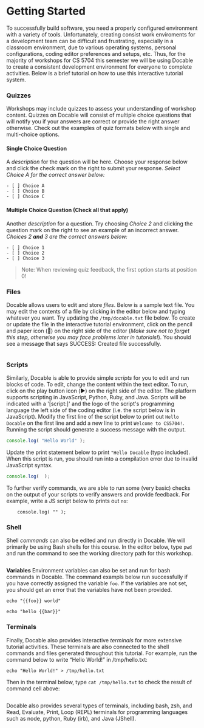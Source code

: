 # Getting Started

To successfully build software, you need a properly configured environment with a variety of tools. Unfortunately, creating consist work enviroments for a development team can be difficult and frustrating, especially in a classroom environment, due to various operating systems, personal configurations, coding editor preferences and setups, etc. Thus, for the majority of workshops for CS 5704 this semester we will be using Docable to create a consistent development environment for everyone to complete activities. Below is a brief tutorial on how to use this interactive tutorial system.

### Quizzes

Workshops may include quizzes to assess your understanding of workshop content. Quizzes on Docable will consist of multiple choice questions that will notify you if your answers are correct or provide the right answer otherwise. Check out the examples of quiz formats below with single and multi-choice options.

#### Single Choice Question

A *description* for the question will be here. Choose your response below and click the check mark on the right to submit your response.
_Select Choice A for the correct answer below:_

```js|{type:'quiz', quiz_type:'singlechoice', quiz_answers:'0'}
- [ ] Choice A
- [ ] Choice B
- [ ] Choice C
```

#### Multiple Choice Question (Check all that apply)

Another *description* for a question. Try choosing _Choice 2_ and clicking the question mark on the right to see an example of an incorrect answer.
_Choices 2 **and** 3 are the correct answers below:_

```js|{type:'quiz', quiz_type:'multichoice', quiz_answers: '1,2'}
- [ ] Choice 1
- [ ] Choice 2
- [ ] Choice 3
```
> Note: When reviewing quiz feedback, the first option starts at position 0!

### Files

Docable allows users to edit and store _files_. Below is a sample text file. You may edit the contents of a file by clicking in the editor below and typing whatever you want. Try updating the `/tmp/docable.txt` file below. To create or update the file in the interactive tutorial environment, click on the pencil and paper icon (📝) on the right side of the editor (_Make sure not to forget this step, otherwise you may face problems later in tutorials!_). You should see a message that says SUCCESS: Created file successfully.

```bash|{type:'file',path:'/tmp/docable.txt'}

```

### Scripts

Similarly, Docable is able to provide simple _scripts_ for you to edit and run blocks of code. To edit, change the content within the text editor. To run, click on the play button icon (▶️) on the right side of the editor. The platform supports scripting in JavaScript, Python, Ruby, and Java. Scripts will be indicated with a '[script:]' and the logo of the script's programming language the left side of the coding editor (i.e. the script below is in JavaScript). Modify the first line of the script below to print out `Hello Docable` on the first line and add a new line to print `Welcome to CS5704!`. Running the script should generate a success message with the output.

```js |{type:'script'}
console.log( "Hello World" );
```

Update the print statement below to print `"Hello Docable` (typo included). When this script is run, you should run into a compilation error due to invalid JavaScript syntax.

```js |{type:'script'}
console.log(  );
```

To further verify commands, we are able to run some (very basic) checks on the output of your scripts to verify answers and provide feedback. For example, write a JS script below to prints out `no`:

```js|{type:'script', failed_when: "stdout.includes('no')", success_message:"Nice, you figured out this command successfully! :)", failure_message: "Sorry, that output is not what was expected :( You should actually print any other string that does not include the substring"}
    console.log( "" );
```

### Shell

Shell _commands_ can also be edited and run directly in Docable. We will primarily be using Bash shells for this course. In the editor below, type `pwd` and run the command to see the working directory path for this workshop.

<!-- 
targets:
    - type: docker
      name: command-example
      image: node:12-buster
-->
```bash|{type:'command', shell:'bash'}

```
**Variables**
Environment variables can also be set and run for bash commands in Docable. The command exampls below run successfully if you have correctly assigned the variable `foo`. If the variables are not set, you should get an error that the variables have not been provided.

```bash|{type:'command', variables: 'foo'}
echo "{{foo}} world"
```

```bash|{type:'command', variables: 'bar'}
echo "hello {{bar}}"
```

### Terminals

Finally, Docable also provides interactive _terminals_ for more extensive tutorial activities. These terminals are also connected to the shell commands and files generated throughout this tutorial. For example, run the command below to write “Hello World!” in /tmp/hello.txt:


```|{type:'command'}
echo "Hello World!" > /tmp/hello.txt
```

Then in the terminal below, type `cat /tmp/hello.txt` to check the result of command cell above:

```|{type:'terminal'}
```

Docable also provides several types of terminals, including bash, zsh, and Read, Evaluate, Print, Loop (REPL) terminals for programming languages such as node, python, Ruby (irb), and Java (JShell).